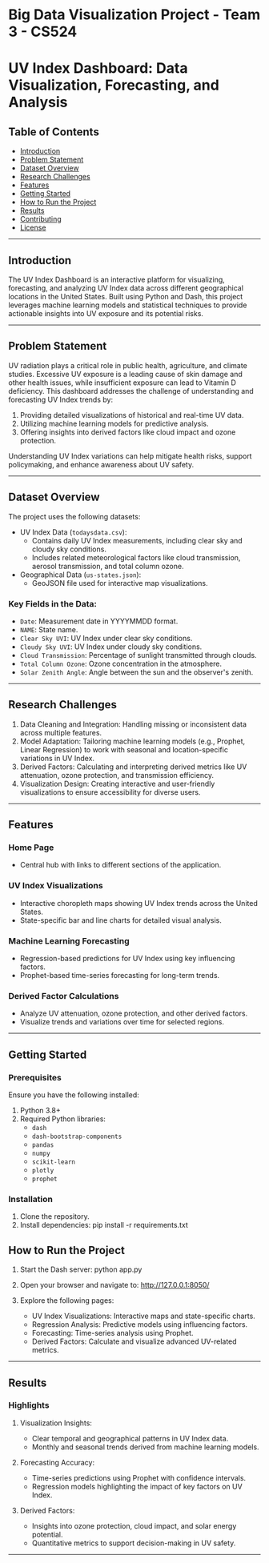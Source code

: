 # Big Data Visualization Project - Team 3 - CS524





# UV Index Dashboard: Data Visualization, Forecasting, and Analysis

## Table of Contents
- [Introduction](#introduction)
- [Problem Statement](#problem-statement)
- [Dataset Overview](#dataset-overview)
- [Research Challenges](#research-challenges)
- [Features](#features)
- [Getting Started](#getting-started)
- [How to Run the Project](#how-to-run-the-project)
- [Results](#results)
- [Contributing](#contributing)
- [License](#license)

---

## Introduction
The UV Index Dashboard is an interactive platform for visualizing, forecasting, and analyzing UV Index data across different geographical locations in the United States. Built using Python and Dash, this project leverages machine learning models and statistical techniques to provide actionable insights into UV exposure and its potential risks.

---

## Problem Statement
UV radiation plays a critical role in public health, agriculture, and climate studies. Excessive UV exposure is a leading cause of skin damage and other health issues, while insufficient exposure can lead to Vitamin D deficiency. This dashboard addresses the challenge of understanding and forecasting UV Index trends by:
1. Providing detailed visualizations of historical and real-time UV data.
2. Utilizing machine learning models for predictive analysis.
3. Offering insights into derived factors like cloud impact and ozone protection.

Understanding UV Index variations can help mitigate health risks, support policymaking, and enhance awareness about UV safety.

---

## Dataset Overview
The project uses the following datasets:
- UV Index Data (`todaysdata.csv`):
  - Contains daily UV Index measurements, including clear sky and cloudy sky conditions.
  - Includes related meteorological factors like cloud transmission, aerosol transmission, and total column ozone.
- Geographical Data (`us-states.json`):
  - GeoJSON file used for interactive map visualizations.
  
### Key Fields in the Data:
- `Date`: Measurement date in YYYYMMDD format.
- `NAME`: State name.
- `Clear Sky UVI`: UV Index under clear sky conditions.
- `Cloudy Sky UVI`: UV Index under cloudy sky conditions.
- `Cloud Transmission`: Percentage of sunlight transmitted through clouds.
- `Total Column Ozone`: Ozone concentration in the atmosphere.
- `Solar Zenith Angle`: Angle between the sun and the observer's zenith.

---

## Research Challenges
1. Data Cleaning and Integration: Handling missing or inconsistent data across multiple features.
2. Model Adaptation: Tailoring machine learning models (e.g., Prophet, Linear Regression) to work with seasonal and location-specific variations in UV Index.
3. Derived Factors: Calculating and interpreting derived metrics like UV attenuation, ozone protection, and transmission efficiency.
4. Visualization Design: Creating interactive and user-friendly visualizations to ensure accessibility for diverse users.

---

## Features
### Home Page
- Central hub with links to different sections of the application.

### UV Index Visualizations
- Interactive choropleth maps showing UV Index trends across the United States.
- State-specific bar and line charts for detailed visual analysis.

### Machine Learning Forecasting
- Regression-based predictions for UV Index using key influencing factors.
- Prophet-based time-series forecasting for long-term trends.

### Derived Factor Calculations
- Analyze UV attenuation, ozone protection, and other derived factors.
- Visualize trends and variations over time for selected regions.

---

## Getting Started
### Prerequisites
Ensure you have the following installed:
1. Python 3.8+
2. Required Python libraries:
   - `dash`
   - `dash-bootstrap-components`
   - `pandas`
   - `numpy`
   - `scikit-learn`
   - `plotly`
   - `prophet`

### Installation
1. Clone the repository.
2. Install dependencies:
   pip install -r requirements.txt

## How to Run the Project
1. Start the Dash server:
   python app.py
2. Open your browser and navigate to:
   http://127.0.0.1:8050/

3. Explore the following pages:
   - UV Index Visualizations: Interactive maps and state-specific charts.
   - Regression Analysis: Predictive models using influencing factors.
   - Forecasting: Time-series analysis using Prophet.
   - Derived Factors: Calculate and visualize advanced UV-related metrics.

---

## Results
### Highlights
1. Visualization Insights:
   - Clear temporal and geographical patterns in UV Index data.
   - Monthly and seasonal trends derived from machine learning models.

2. Forecasting Accuracy:
   - Time-series predictions using Prophet with confidence intervals.
   - Regression models highlighting the impact of key factors on UV Index.

3. Derived Factors:
   - Insights into ozone protection, cloud impact, and solar energy potential.
   - Quantitative metrics to support decision-making in UV safety.

---
